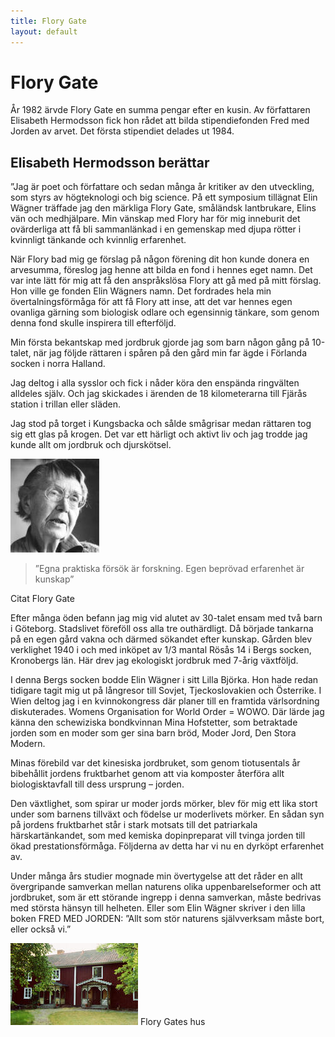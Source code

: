 ```yaml
---
title: Flory Gate
layout: default
---
```


Flory Gate
==========

År 1982 ärvde Flory Gate en summa pengar efter en kusin. Av författaren
Elisabeth Hermodsson fick hon rådet att bilda stipendiefonden Fred med
Jorden av arvet. Det första stipendiet delades ut 1984.

Elisabeth Hermodsson berättar
-----------------------------

”Jag är poet och författare och sedan många år kritiker av den
utveckling, som styrs av högteknologi och big science. På ett symposium
tillägnat Elin Wägner träffade jag den märkliga Flory Gate, småländsk
lantbrukare, Elins vän och medhjälpare. Min vänskap med Flory har för
mig inneburit det ovärderliga att få bli sammanlänkad i en gemenskap med
djupa rötter i kvinnligt tänkande och kvinnlig erfarenhet.

När Flory bad mig ge förslag på någon förening dit hon kunde donera en
arvesumma, föreslog jag henne att bilda en fond i hennes eget namn.
Det var inte lätt för mig att få den anspråkslösa Flory att gå med på
mitt förslag. Hon ville ge fonden Elin Wägners namn.
Det fordrades hela min övertalningsförmåga för att få Flory att inse,
att det var hennes egen ovanliga gärning som biologisk odlare och
egensinnig tänkare, som genom denna fond skulle inspirera till
efterföljd.

Min första bekantskap med jordbruk gjorde jag som barn någon gång på
10-talet, när jag följde rättaren i spåren på den gård min far ägde i
Förlanda socken i norra Halland.

Jag deltog i alla sysslor och fick i nåder köra den enspända ringvälten
alldeles själv. Och jag skickades i ärenden de 18 kilometerarna till
Fjärås station i trillan eller släden.

Jag stod på torget i Kungsbacka och sålde smågrisar medan rättaren tog
sig ett glas på krogen. Det var ett härligt och aktivt liv och jag
trodde jag kunde allt om jordbruk och djurskötsel.

<div class="image quote">
<img src="/img/floryliten.jpg" alt="Flory Gate" />
<blockquote>”Egna praktiska försök är forskning. Egen beprövad
erfarenhet är kunskap”</blockquote>
<span>Citat Flory Gate</span>
</div>
<div class="clear"></div>

Efter många öden befann jag mig vid alutet av 30-talet ensam med två
barn i Göteborg. Stadslivet föreföll oss alla tre outhärdligt. Då
började tankarna på en egen gård vakna och därmed sökandet efter
kunskap. Gården blev verklighet 1940 i och med inköpet av 1/3 mantal
Rösås 14 i Bergs socken, Kronobergs län. Här drev jag ekologiskt
jordbruk med 7-årig växtföljd.

I denna Bergs socken bodde Elin Wägner i sitt Lilla Björka. Hon hade
redan tidigare tagit mig ut på långresor till Sovjet, Tjeckoslovakien
och Österrike.
I Wien deltog jag i en kvinnokongress där planer till en framtida
värlsordning diskuterades. Womens Organisation for World Order = WOWO.
Där lärde jag känna den schewiziska bondkvinnan Mina Hofstetter, som
betraktade jorden som en moder som ger sina barn bröd, Moder Jord, Den
Stora Modern.

Minas förebild var det kinesiska jordbruket, som genom tiotusentals år
bibehållit jordens fruktbarhet genom att via komposter återföra allt
biologisktavfall till dess ursprung – jorden.

Den växtlighet, som spirar ur moder jords mörker, blev för mig ett lika
stort under som barnens tillväxt och födelse ur moderlivets mörker.
En sådan syn på jordens fruktbarhet står i stark motsats till det
patriarkala härskartänkandet, som med kemiska dopinpreparat vill tvinga
jorden till ökad prestationsförmåga. Följderna av detta har vi nu en
dyrköpt erfarenhet av.

Under många års studier mognade min övertygelse att det råder en allt
övergripande samverkan mellan naturens olika uppenbarelseformer och att
jordbruket, som är ett störande ingrepp i denna samverkan, måste
bedrivas med största hänsyn till helheten. Eller som Elin Wägner skriver
i den lilla boken FRED MED JORDEN: ”Allt som stör naturens självverksam
måste bort, eller också vi.”

<div class="figure">
  <img src="/img/florysshus.jpg" alt="Flory Gates hus" class="figure"/>
  <span>Flory Gates hus</span>
</div>

